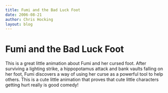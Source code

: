 ```yaml
---
title: Fumi and the Bad Luck Foot
date: 2006-08-21
author: Chris Hocking
layout: blog
---
```

# Fumi and the Bad Luck Foot

This is a great little animation about Fumi and her cursed foot. After surviving a lighting strike, a hippopotamus attack and bank vaults falling on her foot, Fumi discovers a way of using her curse as a powerful tool to help others. This is a cute little animation that proves that cute little characters getting hurt really is good comedy!